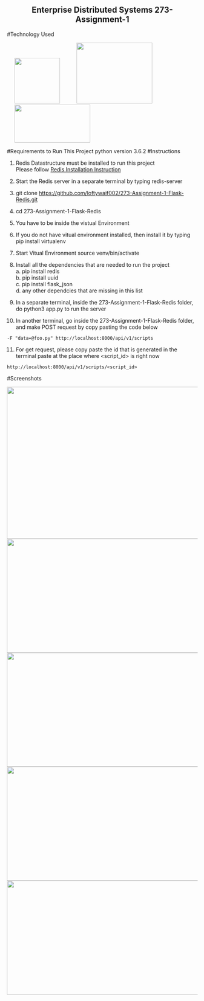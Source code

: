 <p align="center">
  <h2 align="center">Enterprise Distributed Systems 273-Assignment-1</h2>
</p>

#Technology Used

<img src="http://i65.tinypic.com/2zp1hr9.png" height="120" width="120" hspace="20" > <img src="http://i67.tinypic.com/2yv6i9v.png" height="160" width="200" hspace="20"> <img src="http://i65.tinypic.com/fn4uow.png" height="100" width="200" hspace="20">

#Requirements to Run This Project
python version 3.6.2
#Instructions
1. Redis Datastructure must be installed to run this project <br />
   Please follow <a href="https://redis.io/topics/quickstart">Redis Installation Instruction</a>

2. Start the Redis server in a separate terminal by typing redis-server <br />
3. git clone https://github.com/loftywaif002/273-Assignment-1-Flask-Redis.git <br />
4. cd 273-Assignment-1-Flask-Redis <br />
5. You have to be inside the vistual Environment <br />
6. If you do not have vitual environment installed, then install it by typing pip install virtualenv <br />
7. Start Vitual Environment source venv/bin/activate <br />
8. Install all the dependencies that are needed to run the project <br />
   a. pip install redis <br />
   b. pip install uuid <br />
   c. pip install flask_json <br />
   d. any other dependcies that are missing in this list <br />
9. In a separate terminal, inside the 273-Assignment-1-Flask-Redis folder, do python3 app.py to run the  server <br />
10. In another terminal, go inside the 273-Assignment-1-Flask-Redis folder, and make POST request by copy pasting the code below <br />

```curl -i -X POST -H "Content-Type: multipart/form-data" 
-F "data=@foo.py" http://localhost:8000/api/v1/scripts
```
11. For get request, please copy paste the id that is generated in the terminal paste at the place where <script_id> is right now

```curl -i
http://localhost:8000/api/v1/scripts/<script_id>
```
#Screenshots <br />

<img src="http://i67.tinypic.com/ogfkap.png" height="400" width="800">
<img src="http://i67.tinypic.com/jq2c6q.png" height="300" width="650">
<img src="http://i66.tinypic.com/mjy0qa.png" height="300" width="650">
<img src="http://i64.tinypic.com/2jcwubr.png" height="300" width="650">
<img src="http://i63.tinypic.com/2a79yxv.png" height="300" width="650">
